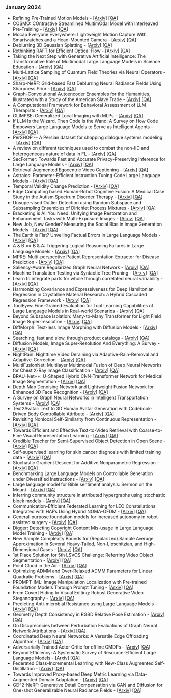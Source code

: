 
### January 2024
- Refining Pre-Trained Motion Models - [[Arxiv](https://arxiv.org/abs/2401.00850)] [[QA](https://github.com/taesiri/ArXivQA/blob/main/papers/2401.00850.md)]
- COSMO: COntrastive Streamlined MultimOdal Model with Interleaved   Pre-Training - [[Arxiv](https://arxiv.org/abs/2401.00849)] [[QA](https://github.com/taesiri/ArXivQA/blob/main/papers/2401.00849.md)]
- Mocap Everyone Everywhere: Lightweight Motion Capture With Smartwatches   and a Head-Mounted Camera - [[Arxiv](https://arxiv.org/abs/2401.00847)] [[QA](https://github.com/taesiri/ArXivQA/blob/main/papers/2401.00847.md)]
- Deblurring 3D Gaussian Splatting - [[Arxiv](https://arxiv.org/abs/2401.00834)] [[QA](https://github.com/taesiri/ArXivQA/blob/main/papers/2401.00834.md)]
- Rethinking RAFT for Efficient Optical Flow - [[Arxiv](https://arxiv.org/abs/2401.00833)] [[QA](https://github.com/taesiri/ArXivQA/blob/main/papers/2401.00833.md)]
- Taking the Next Step with Generative Artificial Intelligence: The   Transformative Role of Multimodal Large Language Models in Science Education - [[Arxiv](https://arxiv.org/abs/2401.00832)] [[QA](https://github.com/taesiri/ArXivQA/blob/main/papers/2401.00832.md)]
- Multi-Lattice Sampling of Quantum Field Theories via Neural Operators - [[Arxiv](https://arxiv.org/abs/2401.00828)] [[QA](https://github.com/taesiri/ArXivQA/blob/main/papers/2401.00828.md)]
- Sharp-NeRF: Grid-based Fast Deblurring Neural Radiance Fields Using   Sharpness Prior - [[Arxiv](https://arxiv.org/abs/2401.00825)] [[QA](https://github.com/taesiri/ArXivQA/blob/main/papers/2401.00825.md)]
- Graph-Convolutional Autoencoder Ensembles for the Humanities,   Illustrated with a Study of the American Slave Trade - [[Arxiv](https://arxiv.org/abs/2401.00824)] [[QA](https://github.com/taesiri/ArXivQA/blob/main/papers/2401.00824.md)]
- A Computational Framework for Behavioral Assessment of LLM Therapists - [[Arxiv](https://arxiv.org/abs/2401.00820)] [[QA](https://github.com/taesiri/ArXivQA/blob/main/papers/2401.00820.md)]
- GLIMPSE: Generalized Local Imaging with MLPs - [[Arxiv](https://arxiv.org/abs/2401.00816)] [[QA](https://github.com/taesiri/ArXivQA/blob/main/papers/2401.00816.md)]
- If LLM Is the Wizard, Then Code Is the Wand: A Survey on How Code   Empowers Large Language Models to Serve as Intelligent Agents - [[Arxiv](https://arxiv.org/abs/2401.00812)] [[QA](https://github.com/taesiri/ArXivQA/blob/main/papers/2401.00812.md)]
- PerSHOP -- A Persian dataset for shopping dialogue systems modeling - [[Arxiv](https://arxiv.org/abs/2401.00811)] [[QA](https://github.com/taesiri/ArXivQA/blob/main/papers/2401.00811.md)]
- A review on different techniques used to combat the non-IID and   heterogeneous nature of data in FL - [[Arxiv](https://arxiv.org/abs/2401.00809)] [[QA](https://github.com/taesiri/ArXivQA/blob/main/papers/2401.00809.md)]
- SecFormer: Towards Fast and Accurate Privacy-Preserving Inference for   Large Language Models - [[Arxiv](https://arxiv.org/abs/2401.00793)] [[QA](https://github.com/taesiri/ArXivQA/blob/main/papers/2401.00793.md)]
- Retrieval-Augmented Egocentric Video Captioning - [[Arxiv](https://arxiv.org/abs/2401.00789)] [[QA](https://github.com/taesiri/ArXivQA/blob/main/papers/2401.00789.md)]
- Astraios: Parameter-Efficient Instruction Tuning Code Large Language   Models - [[Arxiv](https://arxiv.org/abs/2401.00788)] [[QA](https://github.com/taesiri/ArXivQA/blob/main/papers/2401.00788.md)]
- Temporal Validity Change Prediction - [[Arxiv](https://arxiv.org/abs/2401.00779)] [[QA](https://github.com/taesiri/ArXivQA/blob/main/papers/2401.00779.md)]
- Edge Computing based Human-Robot Cognitive Fusion: A Medical Case Study   in the Autism Spectrum Disorder Therapy - [[Arxiv](https://arxiv.org/abs/2401.00776)] [[QA](https://github.com/taesiri/ArXivQA/blob/main/papers/2401.00776.md)]
- Unsupervised Outlier Detection using Random Subspace and Subsampling   Ensembles of Dirichlet Process Mixtures - [[Arxiv](https://arxiv.org/abs/2401.00773)] [[QA](https://github.com/taesiri/ArXivQA/blob/main/papers/2401.00773.md)]
- Bracketing is All You Need: Unifying Image Restoration and Enhancement   Tasks with Multi-Exposure Images - [[Arxiv](https://arxiv.org/abs/2401.00766)] [[QA](https://github.com/taesiri/ArXivQA/blob/main/papers/2401.00766.md)]
- New Job, New Gender? Measuring the Social Bias in Image Generation   Models - [[Arxiv](https://arxiv.org/abs/2401.00763)] [[QA](https://github.com/taesiri/ArXivQA/blob/main/papers/2401.00763.md)]
- The Earth is Flat? Unveiling Factual Errors in Large Language Models - [[Arxiv](https://arxiv.org/abs/2401.00761)] [[QA](https://github.com/taesiri/ArXivQA/blob/main/papers/2401.00761.md)]
- A &amp; B == B &amp; A: Triggering Logical Reasoning Failures in Large Language   Models - [[Arxiv](https://arxiv.org/abs/2401.00757)] [[QA](https://github.com/taesiri/ArXivQA/blob/main/papers/2401.00757.md)]
- MPRE: Multi-perspective Patient Representation Extractor for Disease   Prediction - [[Arxiv](https://arxiv.org/abs/2401.00756)] [[QA](https://github.com/taesiri/ArXivQA/blob/main/papers/2401.00756.md)]
- Saliency-Aware Regularized Graph Neural Network - [[Arxiv](https://arxiv.org/abs/2401.00755)] [[QA](https://github.com/taesiri/ArXivQA/blob/main/papers/2401.00755.md)]
- Machine Translation Testing via Syntactic Tree Pruning - [[Arxiv](https://arxiv.org/abs/2401.00751)] [[QA](https://github.com/taesiri/ArXivQA/blob/main/papers/2401.00751.md)]
- Learn to integrate parts for whole through correlated neural variability - [[Arxiv](https://arxiv.org/abs/2401.00746)] [[QA](https://github.com/taesiri/ArXivQA/blob/main/papers/2401.00746.md)]
- Harmonizing Covariance and Expressiveness for Deep Hamiltonian   Regression in Crystalline Material Research: a Hybrid Cascaded Regression   Framework - [[Arxiv](https://arxiv.org/abs/2401.00744)] [[QA](https://github.com/taesiri/ArXivQA/blob/main/papers/2401.00744.md)]
- ToolEyes: Fine-Grained Evaluation for Tool Learning Capabilities of   Large Language Models in Real-world Scenarios - [[Arxiv](https://arxiv.org/abs/2401.00741)] [[QA](https://github.com/taesiri/ArXivQA/blob/main/papers/2401.00741.md)]
- Beyond Subspace Isolation: Many-to-Many Transformer for Light Field   Image Super-resolution - [[Arxiv](https://arxiv.org/abs/2401.00740)] [[QA](https://github.com/taesiri/ArXivQA/blob/main/papers/2401.00740.md)]
- DiffMorph: Text-less Image Morphing with Diffusion Models - [[Arxiv](https://arxiv.org/abs/2401.00739)] [[QA](https://github.com/taesiri/ArXivQA/blob/main/papers/2401.00739.md)]
- Searching, fast and slow, through product catalogs - [[Arxiv](https://arxiv.org/abs/2401.00737)] [[QA](https://github.com/taesiri/ArXivQA/blob/main/papers/2401.00737.md)]
- Diffusion Models, Image Super-Resolution And Everything: A Survey - [[Arxiv](https://arxiv.org/abs/2401.00736)] [[QA](https://github.com/taesiri/ArXivQA/blob/main/papers/2401.00736.md)]
- NightRain: Nighttime Video Deraining via Adaptive-Rain-Removal and   Adaptive-Correction - [[Arxiv](https://arxiv.org/abs/2401.00729)] [[QA](https://github.com/taesiri/ArXivQA/blob/main/papers/2401.00729.md)]
- MultiFusionNet: Multilayer Multimodal Fusion of Deep Neural Networks for   Chest X-Ray Image Classification - [[Arxiv](https://arxiv.org/abs/2401.00728)] [[QA](https://github.com/taesiri/ArXivQA/blob/main/papers/2401.00728.md)]
- BRAU-Net++: U-Shaped Hybrid CNN-Transformer Network for Medical Image   Segmentation - [[Arxiv](https://arxiv.org/abs/2401.00722)] [[QA](https://github.com/taesiri/ArXivQA/blob/main/papers/2401.00722.md)]
- Depth Map Denoising Network and Lightweight Fusion Network for Enhanced   3D Face Recognition - [[Arxiv](https://arxiv.org/abs/2401.00719)] [[QA](https://github.com/taesiri/ArXivQA/blob/main/papers/2401.00719.md)]
- A Survey on Graph Neural Networks in Intelligent Transportation Systems - [[Arxiv](https://arxiv.org/abs/2401.00713)] [[QA](https://github.com/taesiri/ArXivQA/blob/main/papers/2401.00713.md)]
- Text2Avatar: Text to 3D Human Avatar Generation with Codebook-Driven   Body Controllable Attribute - [[Arxiv](https://arxiv.org/abs/2401.00711)] [[QA](https://github.com/taesiri/ArXivQA/blob/main/papers/2401.00711.md)]
- Revisiting Nonlocal Self-Similarity from Continuous Representation - [[Arxiv](https://arxiv.org/abs/2401.00708)] [[QA](https://github.com/taesiri/ArXivQA/blob/main/papers/2401.00708.md)]
- Towards Efficient and Effective Text-to-Video Retrieval with   Coarse-to-Fine Visual Representation Learning - [[Arxiv](https://arxiv.org/abs/2401.00701)] [[QA](https://github.com/taesiri/ArXivQA/blob/main/papers/2401.00701.md)]
- Credible Teacher for Semi-Supervised Object Detection in Open Scene - [[Arxiv](https://arxiv.org/abs/2401.00695)] [[QA](https://github.com/taesiri/ArXivQA/blob/main/papers/2401.00695.md)]
- Self-supervised learning for skin cancer diagnosis with limited training   data - [[Arxiv](https://arxiv.org/abs/2401.00692)] [[QA](https://github.com/taesiri/ArXivQA/blob/main/papers/2401.00692.md)]
- Stochastic Gradient Descent for Additive Nonparametric Regression - [[Arxiv](https://arxiv.org/abs/2401.00691)] [[QA](https://github.com/taesiri/ArXivQA/blob/main/papers/2401.00691.md)]
- Benchmarking Large Language Models on Controllable Generation under   Diversified Instructions - [[Arxiv](https://arxiv.org/abs/2401.00690)] [[QA](https://github.com/taesiri/ArXivQA/blob/main/papers/2401.00690.md)]
- Large language model for Bible sentiment analysis: Sermon on the Mount - [[Arxiv](https://arxiv.org/abs/2401.00689)] [[QA](https://github.com/taesiri/ArXivQA/blob/main/papers/2401.00689.md)]
- Inferring community structure in attributed hypergraphs using stochastic   block models - [[Arxiv](https://arxiv.org/abs/2401.00688)] [[QA](https://github.com/taesiri/ArXivQA/blob/main/papers/2401.00688.md)]
- Communication-Efficient Federated Learning for LEO Constellations   Integrated with HAPs Using Hybrid NOMA-OFDM - [[Arxiv](https://arxiv.org/abs/2401.00685)] [[QA](https://github.com/taesiri/ArXivQA/blob/main/papers/2401.00685.md)]
- General-purpose foundation models for increased autonomy in   robot-assisted surgery - [[Arxiv](https://arxiv.org/abs/2401.00678)] [[QA](https://github.com/taesiri/ArXivQA/blob/main/papers/2401.00678.md)]
- Digger: Detecting Copyright Content Mis-usage in Large Language Model   Training - [[Arxiv](https://arxiv.org/abs/2401.00676)] [[QA](https://github.com/taesiri/ArXivQA/blob/main/papers/2401.00676.md)]
- New Sample Complexity Bounds for (Regularized) Sample Average   Approximation in Several Heavy-Tailed, Non-Lipschitzian, and High-Dimensional   Cases - [[Arxiv](https://arxiv.org/abs/2401.00664)] [[QA](https://github.com/taesiri/ArXivQA/blob/main/papers/2401.00664.md)]
- 1st Place Solution for 5th LSVOS Challenge: Referring Video Object   Segmentation - [[Arxiv](https://arxiv.org/abs/2401.00663)] [[QA](https://github.com/taesiri/ArXivQA/blob/main/papers/2401.00663.md)]
- Point Cloud in the Air - [[Arxiv](https://arxiv.org/abs/2401.00658)] [[QA](https://github.com/taesiri/ArXivQA/blob/main/papers/2401.00658.md)]
- Optimizing ADMM and Over-Relaxed ADMM Parameters for Linear Quadratic   Problems - [[Arxiv](https://arxiv.org/abs/2401.00657)] [[QA](https://github.com/taesiri/ArXivQA/blob/main/papers/2401.00657.md)]
- PROMPT-IML: Image Manipulation Localization with Pre-trained Foundation   Models Through Prompt Tuning - [[Arxiv](https://arxiv.org/abs/2401.00653)] [[QA](https://github.com/taesiri/ArXivQA/blob/main/papers/2401.00653.md)]
- From Covert Hiding to Visual Editing: Robust Generative Video   Steganography - [[Arxiv](https://arxiv.org/abs/2401.00652)] [[QA](https://github.com/taesiri/ArXivQA/blob/main/papers/2401.00652.md)]
- Predicting Anti-microbial Resistance using Large Language Models - [[Arxiv](https://arxiv.org/abs/2401.00642)] [[QA](https://github.com/taesiri/ArXivQA/blob/main/papers/2401.00642.md)]
- Geometry Depth Consistency in RGBD Relative Pose Estimation - [[Arxiv](https://arxiv.org/abs/2401.00639)] [[QA](https://github.com/taesiri/ArXivQA/blob/main/papers/2401.00639.md)]
- On Discprecncies between Perturbation Evaluations of Graph Neural   Network Attributions - [[Arxiv](https://arxiv.org/abs/2401.00633)] [[QA](https://github.com/taesiri/ArXivQA/blob/main/papers/2401.00633.md)]
- Coordinated Deep Neural Networks: A Versatile Edge Offloading Algorithm - [[Arxiv](https://arxiv.org/abs/2401.00631)] [[QA](https://github.com/taesiri/ArXivQA/blob/main/papers/2401.00631.md)]
- Adversarially Trained Actor Critic for offline CMDPs - [[Arxiv](https://arxiv.org/abs/2401.00629)] [[QA](https://github.com/taesiri/ArXivQA/blob/main/papers/2401.00629.md)]
- Beyond Efficiency: A Systematic Survey of Resource-Efficient Large   Language Models - [[Arxiv](https://arxiv.org/abs/2401.00625)] [[QA](https://github.com/taesiri/ArXivQA/blob/main/papers/2401.00625.md)]
- Federated Class-Incremental Learning with New-Class Augmented   Self-Distillation - [[Arxiv](https://arxiv.org/abs/2401.00622)] [[QA](https://github.com/taesiri/ArXivQA/blob/main/papers/2401.00622.md)]
- Towards Improved Proxy-based Deep Metric Learning via Data-Augmented   Domain Adaptation - [[Arxiv](https://arxiv.org/abs/2401.00617)] [[QA](https://github.com/taesiri/ArXivQA/blob/main/papers/2401.00617.md)]
- GD^2-NeRF: Generative Detail Compensation via GAN and Diffusion for   One-shot Generalizable Neural Radiance Fields - [[Arxiv](https://arxiv.org/abs/2401.00616)] [[QA](https://github.com/taesiri/ArXivQA/blob/main/papers/2401.00616.md)]
